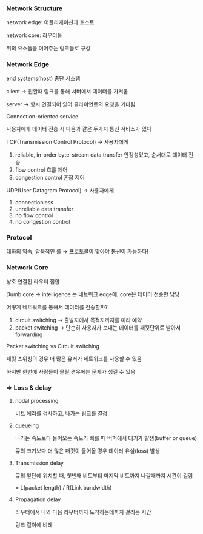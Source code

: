 ### Network Structure

network edge: 어플리케이션과 호스트

network core: 라우터들

위의 요소들을 이어주는 링크들로 구성

### Network Edge

end systems(host) 종단 시스템 

client → 원할때 링크를 통해 서버에서 데이터를 가져옴

server → 항시 연결되어 있어 클라이언트의 요청을 기다림

Connection-oriented service

사용자에게 데이터 전송 시 다음과 같은 두가지 통신 서비스가 있다

TCP(Transmission Control Protocol) → 사용자에게 

1. reliable, in-order byte-stream data transfer 안정성있고, 순서대로 데이터 전송
2. flow control 흐름 제어
3. congestion control 혼잡 제어

UDP(User Datagram Protocol) → 사용자에게

1. connectionless
2. unreliable data transfer
3. no flow control
4. no congestion control

### Protocol

대화의 약속, 암묵적인 룰 → 프로토콜이 맞아야 통신이 가능하다!

### Network Core

상호 연결된 라우터 집합

Dumb core → intelligence 는 네트워크 edge에, core은 데이터 전송만 담당

어떻게 네트워크를 통해서 데이터를 전송할까?

1. circuit switching → 출발지에서 목적지까지를 미리 예약
2. packet switching → 단순히 사용자가 보내는 데이터를 패킷단위로 받아서 forwarding

Packet switching vs Circuit switching

패킷 스위칭의 경우 더 많은 유저가 네트워크를 사용할 수 있음

하지만 한번에 사람들이 몰릴 경우에는 문제가 생길 수 있음

### ⇒ Loss & delay

1. nodal processing
    
    비트 에러를 검사하고, 나가는 링크를 결정
    
2. queueing
    
    나가는 속도보다 들어오는 속도가 빠를 때 버퍼에서 대기가 발생(buffer or queue)
    
    큐의 크기보다 더 많은 패킷이 들어올 경우 데이터 유실(loss) 발생
    
3. Transmission delay
    
    큐의 앞단에 위치할 때, 첫번째 비트부터 마지막 비트까지 나갈때까지 시간이 걸림
    
     = L(packet length) / R(Link bandwidth)
    
4. Propagation delay
    
    라우터에서 나와 다음 라우터까지 도착하는데까지 걸리는 시간
    
    링크 길이에 비례
